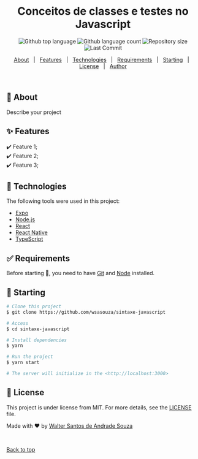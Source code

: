 <h1 align="center">Conceitos de classes e testes no Javascript</h1>

<p align="center">
  <img alt="Github top language" src="https://img.shields.io/github/languages/top/wsasouza/conceito-classes-testes-javascript?color=FAA203">

  <img alt="Github language count" src="https://img.shields.io/github/languages/count/wsasouza/conceito-classes-testes-javascript?color=FAA203">

  <img alt="Repository size" src="https://img.shields.io/github/repo-size/wsasouza/conceito-classes-testes-javascript?color=FAA203">

  <img alt="Last Commit" src="https://img.shields.io/github/last-commit/wsasouza/conceito-classes-testes-javascript?color=FAA203">

  <!-- <img alt="Github issues" src="https://img.shields.io/github/issues/wsasouza/sintaxe-javascript?color=56BEB8" /> -->

  <!-- <img alt="Github forks" src="https://img.shields.io/github/forks/wsasouza/sintaxe-javascript?color=56BEB8" /> -->

  <!-- <img alt="Github stars" src="https://img.shields.io/github/stars/wsasouza/sintaxe-javascript?color=56BEB8" /> -->
</p>

<!-- Status -->

<!-- <h4 align="center">
	🚧  Sintaxe Javascript 🚀 Under construction...  🚧
</h4>

<hr> -->

<p align="center">
  <a href="#dart-about">About</a> &#xa0; | &#xa0; 
  <a href="#sparkles-features">Features</a> &#xa0; | &#xa0;
  <a href="#rocket-technologies">Technologies</a> &#xa0; | &#xa0;
  <a href="#white_check_mark-requirements">Requirements</a> &#xa0; | &#xa0;
  <a href="#checkered_flag-starting">Starting</a> &#xa0; | &#xa0;
  <a href="#memo-license">License</a> &#xa0; | &#xa0;
  <a href="https://github.com/wsasouza" target="_blank">Author</a>
</p>

<br>

## :dart: About

Describe your project

## :sparkles: Features

:heavy_check_mark: Feature 1;\
:heavy_check_mark: Feature 2;\
:heavy_check_mark: Feature 3;

## :rocket: Technologies

The following tools were used in this project:

- [Expo](https://expo.io/)
- [Node.js](https://nodejs.org/en/)
- [React](https://pt-br.reactjs.org/)
- [React Native](https://reactnative.dev/)
- [TypeScript](https://www.typescriptlang.org/)

## :white_check_mark: Requirements

Before starting :checkered_flag:, you need to have [Git](https://git-scm.com) and [Node](https://nodejs.org/en/) installed.

## :checkered_flag: Starting

```bash
# Clone this project
$ git clone https://github.com/wsasouza/sintaxe-javascript

# Access
$ cd sintaxe-javascript

# Install dependencies
$ yarn

# Run the project
$ yarn start

# The server will initialize in the <http://localhost:3000>
```

## :memo: License

This project is under license from MIT. For more details, see the [LICENSE](LICENSE.md) file.

Made with :heart: by <a href="https://github.com/wsasouza" target="_blank">Walter Santos de Andrade Souza</a>

&#xa0;

<a href="#top">Back to top</a>
